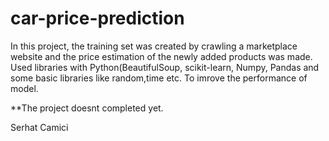 # car-price-prediction
In this project, the training set was created by crawling a marketplace website and the price estimation of the newly added products was made. 
Used libraries with Python(BeautifulSoup, scikit-learn, Numpy, Pandas and some basic libraries like random,time etc. To imrove the performance of model.

**The project doesnt completed yet.

Serhat Camici
